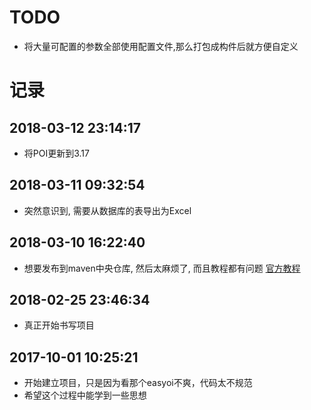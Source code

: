 # TODO
- 将大量可配置的参数全部使用配置文件,那么打包成构件后就方便自定义

# 记录

## 2018-03-12 23:14:17
- 将POI更新到3.17

## 2018-03-11 09:32:54
- 突然意识到, 需要从数据库的表导出为Excel 

## 2018-03-10 16:22:40
- 想要发布到maven中央仓库, 然后太麻烦了, 而且教程都有问题 
[官方教程](http://central.sonatype.org/pages/gradle.html)

## 2018-02-25 23:46:34
- 真正开始书写项目

## 2017-10-01 10:25:21
- 开始建立项目，只是因为看那个easyoi不爽，代码太不规范
- 希望这个过程中能学到一些思想